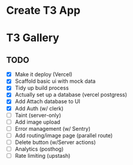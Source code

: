 # Create T3 App

# T3 Gallery

## TODO

- [x] Make it deploy (Vercel)
- [x] Scaffold basic ui with mock data
- [x] Tidy up build process
- [x] Actually set up a database (vercel postgress)
- [x] Add Attach database to UI
- [x] Add Auth (w/ clerk)
- [ ] Taint (server-only)
- [ ] Add image upload
- [ ] Error management (w/ Sentry)
- [ ] Add routing/image page (parallel route)
- [ ] Delete button (w/Server actions)
- [ ] Analytics (posthog)
- [ ] Rate limiting (upstash)
